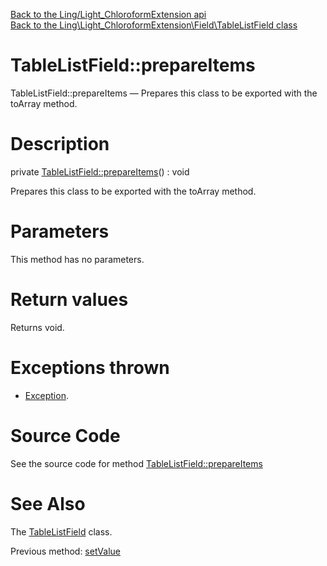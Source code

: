[Back to the Ling/Light_ChloroformExtension api](https://github.com/lingtalfi/Light_ChloroformExtension/blob/master/doc/api/Ling/Light_ChloroformExtension.md)<br>
[Back to the Ling\Light_ChloroformExtension\Field\TableListField class](https://github.com/lingtalfi/Light_ChloroformExtension/blob/master/doc/api/Ling/Light_ChloroformExtension/Field/TableListField.md)


TableListField::prepareItems
================



TableListField::prepareItems — Prepares this class to be exported with the toArray method.




Description
================


private [TableListField::prepareItems](https://github.com/lingtalfi/Light_ChloroformExtension/blob/master/doc/api/Ling/Light_ChloroformExtension/Field/TableListField/prepareItems.md)() : void




Prepares this class to be exported with the toArray method.




Parameters
================

This method has no parameters.


Return values
================

Returns void.


Exceptions thrown
================

- [Exception](http://php.net/manual/en/class.exception.php).&nbsp;







Source Code
===========
See the source code for method [TableListField::prepareItems](https://github.com/lingtalfi/Light_ChloroformExtension/blob/master/Field/TableListField.php#L164-L187)


See Also
================

The [TableListField](https://github.com/lingtalfi/Light_ChloroformExtension/blob/master/doc/api/Ling/Light_ChloroformExtension/Field/TableListField.md) class.

Previous method: [setValue](https://github.com/lingtalfi/Light_ChloroformExtension/blob/master/doc/api/Ling/Light_ChloroformExtension/Field/TableListField/setValue.md)<br>

